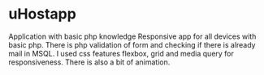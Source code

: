 # uHostapp
Application with basic php knowledge
Responsive app for all devices with basic php. There is php validation
          of form and checking if there is already mail in MSQL. I used css
          features flexbox, grid and media query for responsiveness. There is also
          a bit of animation.
